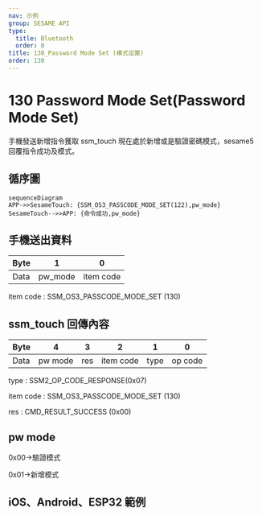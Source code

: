 ```yaml
---
nav: 示例
group: SESAME API
type:
  title: Bluetooth
  order: 0
title: 130_Password Mode Set (模式设置)
order: 130
---
```


# 130 Password Mode Set(Password Mode Set)

手機發送新增指令獲取 ssm_touch 現在處於新增或是驗證密碼模式，sesame5 回覆指令成功及模式。

## 循序圖

```mermaid
sequenceDiagram
APP->>SesameTouch: {SSM_OS3_PASSCODE_MODE_SET(122),pw_mode}
SesameTouch-->>APP: {命令成功,pw_mode}
```


## 手機送出資料

| Byte |    1    |     0     |
| ---- | :-----: | :-------: |
| Data | pw_mode | item code |

item code : SSM_OS3_PASSCODE_MODE_SET (130)

## ssm_touch 回傳內容

| Byte |    4    |  3  |     2     |  1   |    0    |
| ---- | :-----: | :-: | :-------: | :--: | :-----: |
| Data | pw mode | res | item code | type | op code |

type : SSM2_OP_CODE_RESPONSE(0x07)

item code : SSM_OS3_PASSCODE_MODE_SET (130)

res : CMD_RESULT_SUCCESS (0x00)

## pw mode

0x00->驗證模式

0x01->新增模式

## iOS、Android、ESP32 範例

<CustomBashOSPlatformPwModeSet ios='true' android='true'  esp32='true'/>

<!-- 

### Android 範例

```jsx | pure
    override fun keyBoardPassCodeModeSet(mode: Byte, result: CHResult<CHEmpty>) {
        if (checkBle(result)) return
        sendCommand(SesameOS3Payload(SesameItemCode.SSM_OS3_PASSCODE_MODE_SET.value, byteArrayOf(mode))) { res ->
            result.invoke(Result.success(CHResultState.CHResultStateBLE(CHEmpty())))
        }
    }
```

### iOS 範例

```jsx | pure
    func passCodeModeSet(mode: UInt8, result: @escaping (CHResult<CHEmpty>)) {
        if (self.checkBle(result)) { return }

        sendCommand(.init(.SSM_OS3_PASSCODE_MODE_SET,Data([mode]))) { _ in
            result(.success(CHResultStateNetworks(input: CHEmpty())))
        }
    }
```

### ESP 範例

```jsx | pure

``` 

-->
